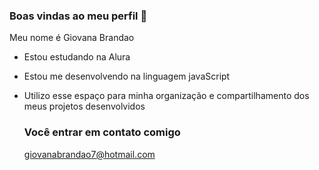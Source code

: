 ### Boas vindas ao meu perfil 👋

Meu nome é Giovana Brandao

- Estou estudando na Alura
- Estou me desenvolvendo na linguagem javaScript
- Utilizo esse espaço para minha organização e compartilhamento dos meus projetos desenvolvidos

  ### Você entrar em contato comigo

  giovanabrandao7@hotmail.com
